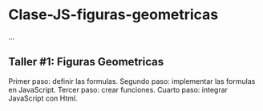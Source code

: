 # Clase-JS-figuras-geometricas

...

## Taller #1: Figuras Geometricas
Primer paso: definir las formulas.
Segundo paso: implementar las formulas en JavaScript.
Tercer paso: crear funciones.
Cuarto paso: integrar JavaScript con Html.
